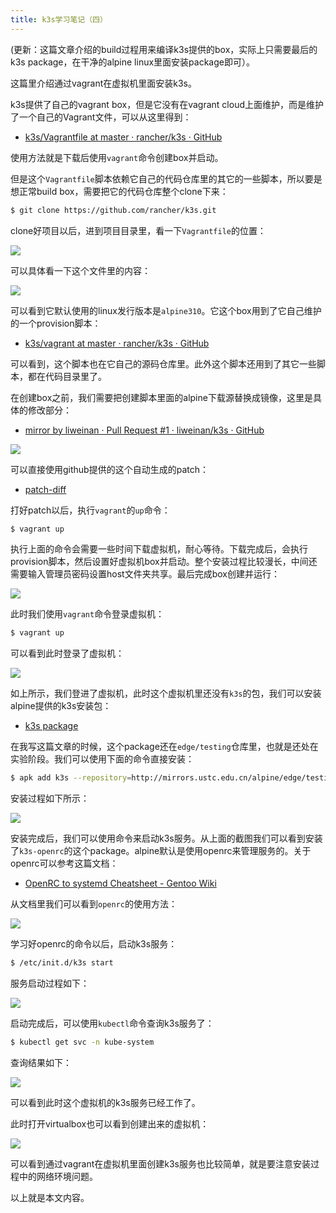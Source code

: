 ```yaml
---
title: k3s学习笔记（四）
---
```


(更新：这篇文章介绍的build过程用来编译k3s提供的box，实际上只需要最后的k3s package，在干净的alpine linux里面安装package即可）。

这篇里介绍通过vagrant在虚拟机里面安装k3s。

k3s提供了自己的vagrant box，但是它没有在vagrant cloud上面维护，而是维护了一个自己的Vagrant文件，可以从这里得到：

* [k3s/Vagrantfile at master · rancher/k3s · GitHub](https://github.com/rancher/k3s/blob/master/Vagrantfile)

使用方法就是下载后使用`vagrant`命令创建box并启动。

但是这个`Vagrantfile`脚本依赖它自己的代码仓库里的其它的一些脚本，所以要是想正常build box，需要把它的代码仓库整个clone下来：

```bash
$ git clone https://github.com/rancher/k3s.git
```

clone好项目以后，进到项目目录里，看一下`Vagrantfile`的位置：

![](https://raw.githubusercontent.com/liweinan/blogpic2020_ii/master/may26/BDA9C0CE-6C86-4687-8B84-F2887338DA98.png)

可以具体看一下这个文件里的内容：

![](https://raw.githubusercontent.com/liweinan/blogpic2020_ii/master/may26/A6D9A641-BA76-432C-BCCB-85A67FFB75AD.png)

可以看到它默认使用的linux发行版本是`alpine310`。它这个box用到了它自己维护的一个provision脚本：

* [k3s/vagrant at master · rancher/k3s · GitHub](https://github.com/rancher/k3s/blob/master/scripts/provision/vagrant)

可以看到，这个脚本也在它自己的源码仓库里。此外这个脚本还用到了其它一些脚本，都在代码目录里了。

在创建box之前，我们需要把创建脚本里面的alpine下载源替换成镜像，这里是具体的修改部分：

* [mirror by liweinan · Pull Request #1 · liweinan/k3s · GitHub](https://github.com/liweinan/k3s/pull/1/files)

![](https://raw.githubusercontent.com/liweinan/blogpic2020_ii/master/may26/4A67410A-87A4-4FC4-86CF-B5B6A4E382F6.png)

可以直接使用github提供的这个自动生成的patch：

* [patch-diff](https://patch-diff.githubusercontent.com/raw/liweinan/k3s/pull/1.diff)

打好patch以后，执行`vagrant`的`up`命令：

```bash
$ vagrant up
```

执行上面的命令会需要一些时间下载虚拟机，耐心等待。下载完成后，会执行provision脚本，然后设置好虚拟机box并启动。整个安装过程比较漫长，中间还需要输入管理员密码设置host文件夹共享。最后完成box创建并运行：

![](https://raw.githubusercontent.com/liweinan/blogpic2020_ii/master/may26/0A9B723A-323D-4311-99A5-CE4A793C897E.png)

此时我们使用`vagrant`命令登录虚拟机：

```bash
$ vagrant up
```

可以看到此时登录了虚拟机：

![](https://raw.githubusercontent.com/liweinan/blogpic2020_ii/master/may26/226961590403146_.pic.jpg)

如上所示，我们登进了虚拟机，此时这个虚拟机里还没有`k3s`的包，我们可以安装alpine提供的k3s安装包：

* [k3s package](https://pkgs.alpinelinux.org/package/edge/testing/x86/k3s)

在我写这篇文章的时候，这个package还在`edge/testing`仓库里，也就是还处在实验阶段。我们可以使用下面的命令直接安装：

```bash
$ apk add k3s --repository=http://mirrors.ustc.edu.cn/alpine/edge/testing
```

安装过程如下所示：

![](https://raw.githubusercontent.com/liweinan/blogpic2020_ii/master/may26/45F64F9A-A6F6-4734-9816-BC3B79C5AA50.png)

安装完成后，我们可以使用命令来启动k3s服务。从上面的截图我们可以看到安装了`k3s-openrc`的这个package。alpine默认是使用openrc来管理服务的。关于openrc可以参考这篇文档：

* [OpenRC to systemd Cheatsheet - Gentoo Wiki](https://wiki.gentoo.org/wiki/OpenRC_to_systemd_Cheatsheet)

从文档里我们可以看到`openrc`的使用方法：

![](https://raw.githubusercontent.com/liweinan/blogpic2020_ii/master/may26/5720E352-CC26-4CE8-A866-6A95DC578283.png)

学习好openrc的命令以后，启动k3s服务：

```bash
$ /etc/init.d/k3s start
```

服务启动过程如下：

![](https://raw.githubusercontent.com/liweinan/blogpic2020_ii/master/may26/E471E7D2-EABA-4602-B243-B4588E02EB74.png)

启动完成后，可以使用`kubectl`命令查询k3s服务了：

```bash
$ kubectl get svc -n kube-system
```

查询结果如下：

![](https://raw.githubusercontent.com/liweinan/blogpic2020_ii/master/may26/74DF8DB6-BCDA-4D05-AE10-EC8ABEFAA7CC.png)

可以看到此时这个虚拟机的k3s服务已经工作了。

此时打开virtualbox也可以看到创建出来的虚拟机：

![](https://raw.githubusercontent.com/liweinan/blogpic2020_ii/master/may26/F6643BFB-BA38-4A9C-90F1-EB75712F10D8.png)

可以看到通过vagrant在虚拟机里面创建k3s服务也比较简单，就是要注意安装过程中的网络环境问题。

以上就是本文内容。
